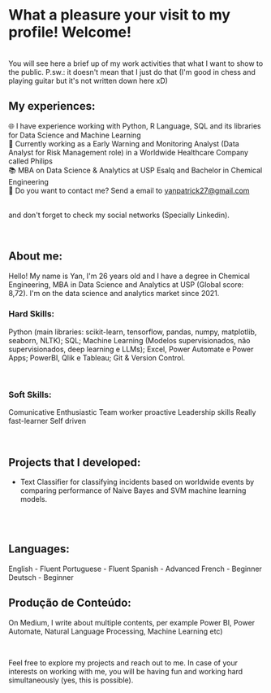 # What a pleasure your visit to my profile! Welcome!

<br>
You will see here a brief up of my work activities that what I want to show to the public. P.sw.: it doesn't mean that I just do that (I'm good in chess and playing guitar but it's not written down here xD) 

## My experiences:

🌐 I have experience working with Python, R Language, SQL and its libraries for Data Science and Machine Learning<br>
🎲 Currently working as a Early Warning and Monitoring Analyst (Data Analyst for Risk Management role) in a Worldwide Healthcare Company called Philips<br>
📚 MBA on Data Science & Analytics at USP Esalq and Bachelor in Chemical Engineering <br>
📧 Do you want to contact me? Send a email to yanpatrick27@gmail.com <br>
<br>

and don't forget to check my social networks (Specially Linkedin).

<br>

## About me:

Hello! My name is Yan, I'm 26 years old and I have a degree in Chemical Engineering, MBA in Data Science and Analytics at USP (Global score: 8,72). I'm on the data science and analytics market since 2021.<br>

### Hard Skills:

Python (main libraries: scikit-learn, tensorflow, pandas, numpy, matplotlib, seaborn, NLTK);
SQL;
Machine Learning (Modelos supervisionados, não supervisionados, deep learning e LLMs);
Excel, Power Automate e Power Apps;
PowerBI, Qlik e Tableau;
Git & Version Control.
<br>

<br>

### Soft Skills:

Comunicative
Enthusiastic
Team worker
proactive
Leadership skills
Really fast-learner
Self driven
<br>

<br>

## Projects that I developed:

- Text Classifier for classifying incidents based on worldwide events by comparing performance of Naive Bayes and SVM machine learning models.
<br>

<br>

## Languages:

English - Fluent
Portuguese - Fluent
Spanish - Advanced
French - Beginner
Deutsch - Beginner

## Produção de Conteúdo:

On Medium, I write about multiple contents, per example Power BI, Power Automate, Natural Language Processing, Machine Learning etc)

<br>

Feel free to explore my projects and reach out to me. In case of your interests on working with me, you will be having fun and working hard simultaneously (yes, this is possible).
